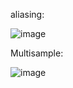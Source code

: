 aliasing:

![image](https://github.com/yl-me/Notes-of-computer-graphics/blob/master/LearnOpenGL/4Advanced-OpenGL/10Anti-Aliasing/1Multisample/aliasing.png)

Multisample:

![image](https://github.com/yl-me/Notes-of-computer-graphics/blob/master/LearnOpenGL/4Advanced-OpenGL/10Anti-Aliasing/1Multisample/Multisample.png)
